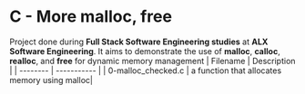 #  C - More malloc, free
 Project done during **Full Stack Software Engineering studies** at **ALX Software Engineering**. It aims to demonstrate the use of **malloc**, **calloc**, **realloc**, and **free** for dynamic memory management
| Filename | Description |
| -------- | ----------- |
| 0-malloc_checked.c |  a function that allocates memory using malloc|
